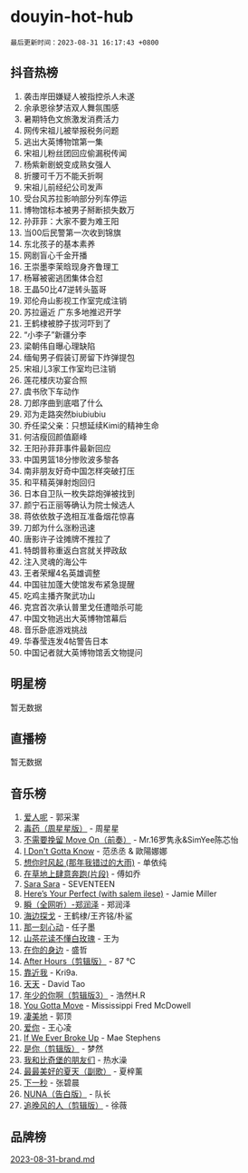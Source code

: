 # douyin-hot-hub

`最后更新时间：2023-08-31 16:17:43 +0800`

## 抖音热榜

1. 袭击岸田嫌疑人被指控杀人未遂
1. 余承恩徐梦洁双人舞氛围感
1. 暑期特色文旅激发消费活力
1. 网传宋祖儿被举报税务问题
1. 逃出大英博物馆第一集
1. 宋祖儿粉丝团回应偷漏税传闻
1. 杨紫新剧蜕变成熟女强人
1. 折腰可千万不能夭折啊
1. 宋祖儿前经纪公司发声
1. 受台风苏拉影响部分列车停运
1. 博物馆标本被男子掰断损失数万
1. 孙菲菲：大家不要为难王阳
1. 当00后民警第一次收到锦旗
1. 东北孩子的基本素养
1. 网剧盲心千金开播
1. 王崇墨李茉晗现身齐鲁理工
1. 杨幂被密逃团集体合怼
1. 王晶50比47逆转头盔哥
1. 邓伦舟山影视工作室完成注销
1. 苏拉逼近 广东多地推迟开学
1. 王鹤棣被脖子拔河吓到了
1. “小李子”新疆分李
1. 梁朝伟自曝心理缺陷
1. 缅甸男子假装订房留下炸弹提包
1. 宋祖儿3家工作室均已注销
1. 莲花楼庆功宴合照
1. 虞书欣下车动作
1. 刀郎序曲到底唱了什么
1. 邓为走路突然biubiubiu
1. 乔任梁父亲：只想延续Kimi的精神生命
1. 何洁瘦回颜值巅峰
1. 王阳孙菲菲事件最新回应
1. 中国男篮18分惨败波多黎各
1. 南非朋友好奇中国怎样突破打压
1. 和平精英弹射炮回归
1. 日本自卫队一枚失踪炮弹被找到
1. 颜宁石正丽等确认为院士候选人
1. 蒋依依敖子逸相互准备烟花惊喜
1. 刀郎为什么涨粉迅速
1. 唐影许子诠摊牌不推拉了
1. 特朗普称重返白宫就关押政敌
1. 注入灵魂的海公牛
1. 王者荣耀4名英雄调整
1. 中国驻加蓬大使馆发布紧急提醒
1. 吃鸡主播齐聚武功山
1. 克宫首次承认普里戈任遭暗杀可能
1. 中国文物逃出大英博物馆幕后
1. 音乐卧底游戏挑战
1. 华春莹连发4帖警告日本
1. 中国记者就大英博物馆丢文物提问

## 明星榜

暂无数据

## 直播榜

暂无数据

## 音乐榜

1. [爱人呢](https://sf3-cdn-tos.douyinstatic.com/obj/tos-cn-ve-2774/2041dc10f3c442f1992b439a00eaf2ba) - 郭采潔
1. [毒药（周星星版）](https://sf6-cdn-tos.douyinstatic.com/obj/tos-cn-ve-2774/oAXunb2JtDTQMcBfaEkg8Be5IhZQCmGByB0V33) - 周星星
1. [不需要挽留 Move On（前奏）](https://sf3-cdn-tos.douyinstatic.com/obj/tos-cn-ve-2774/ooCBhgCCkF4nExzQL9WZSUbitfA8IsDkgQIYhe) - Mr.16罗隽永&SimYee陈芯怡
1. [I Don't Gotta Know](https://sf6-cdn-tos.douyinstatic.com/obj/tos-cn-ve-2774/o8nCfgMGwCsAvgDe5bzzaDQDFf6ksAUxrlFC8J) - 范丞丞 & 歐陽娜娜
1. [想你时风起 (那年我错过的大雨)](https://sf3-cdn-tos.douyinstatic.com/obj/tos-cn-ve-2774/ooR7G8ftDMzIgnxa0HbReM4CZ74qknQABLtHB1) - 单依纯
1. [在草地上肆意奔跑(片段)](https://sf6-cdn-tos.douyinstatic.com/obj/tos-cn-ve-2774/8831d494742f45dabdfa8adb8b817259) - 傅如乔
1. [Sara Sara](https://sf6-cdn-tos.douyinstatic.com/obj/tos-cn-ve-2774/oAceDXU2gVHZCQFrkrYmX8e5tUBxQPb6Bmd2nF) - SEVENTEEN
1. [Here’s Your Perfect (with salem ilese)](https://sf3-cdn-tos.douyinstatic.com/obj/tos-cn-ve-2774/076b1576c6c546598f803fe53da388a7) - Jamie Miller
1. [瞬（全网听）-郑润泽](https://sf3-cdn-tos.douyinstatic.com/obj/tos-cn-ve-2774/o4Vb9eJZClCZTnRQYy0BRSeHGrDtrkrQgIBvQt) - 郑润泽
1. [海边探戈](https://sf3-cdn-tos.douyinstatic.com/obj/tos-cn-ve-2774/os9gE0VQCGqt6VQkZDyBBYvfSDY0QFe3vVmubn) - 王鹤棣/王齐铭/朴鲨
1. [那一刻心动](https://sf6-cdn-tos.douyinstatic.com/obj/tos-cn-ve-2774/4c0ed00133e3439592b4741c72acc6f3) - 任子墨
1. [山茶花读不懂白玫瑰](https://sf6-cdn-tos.douyinstatic.com/obj/tos-cn-ve-2774/osfn8B7DktrRHEPJgPCfDbw7QDQEkwC16BxZg9) - 王为
1. [在你的身边](https://sf6-cdn-tos.douyinstatic.com/obj/tos-cn-ve-2774/9dce2ee6c9f84c17a6d68458730d7ae8) - 盛哲
1. [After Hours（剪辑版）](https://sf3-cdn-tos.douyinstatic.com/obj/tos-cn-ve-2774/owgWztApWhImMFMpyEyQfAIyIusRBioqSgWk7T) - 87 ℃
1. [靠近我](https://sf3-cdn-tos.douyinstatic.com/obj/tos-cn-ve-2774/oMGCfQ3FZdrziXO1QC8zgfNXawBf91hGAIvUrY) - Kri9a.
1. [天天](https://sf3-cdn-tos.douyinstatic.com/obj/tos-cn-ve-2774/6b075c4856e34a60a1ef022c4a80dec5) - David Tao
1. [年少的你啊（剪辑版3）](https://sf3-cdn-tos.douyinstatic.com/obj/tos-cn-ve-2774/oo2vDGhzyAtN1QLfh5k1iBIpWAv2NOZQysM5tK) - 浩然H.R
1. [You Gotta Move](https://sf3-cdn-tos.douyinstatic.com/obj/tos-cn-ve-2774/a2b672af67514106b25cdfd6f1a8aad2) - Mississippi Fred McDowell
1. [凄美地](https://sf6-cdn-tos.douyinstatic.com/obj/tos-cn-ve-2774/oshF4RgFMhmTSa4jCaHNUXI0NetFtBBQBzBZdf) - 郭顶
1. [爱你](https://sf6-cdn-tos.douyinstatic.com/obj/tos-cn-ve-2774/738d8b240f1e4519b44cf31c84e02e24) - 王心凌
1. [If We Ever Broke Up](https://sf6-cdn-tos.douyinstatic.com/obj/tos-cn-ve-2774/o8onj5HDk0ImtBmO0URBfeyCDXQJMYkQ1gb8Zy) - Mae Stephens
1. [是你（剪辑版）](https://sf3-cdn-tos.douyinstatic.com/obj/tos-cn-ve-2774/46019dae783c4c969944217fe1cfafc4) - 梦然
1. [我和比奇堡的朋友们](https://sf6-cdn-tos.douyinstatic.com/obj/tos-cn-ve-2774/f0505db981ea4a6d91453a15924a82aa) - 热水澡
1. [最最美好的夏天（副歌）](https://sf6-cdn-tos.douyinstatic.com/obj/tos-cn-ve-2774/o4FMghDLZkPIkCutdrsXlbTHcaZztBfeCp9AFS) - 夏梓薰
1. [下一秒](https://sf3-cdn-tos.douyinstatic.com/obj/tos-cn-ve-2774/16eedda97153423db2501ff6373be86a) - 张碧晨
1. [NUNA（告白版）](https://sf6-cdn-tos.douyinstatic.com/obj/tos-cn-ve-2774/a65828cbd8ce41a78a430a58b49f4feb) - 队长
1. [追晚风的人（剪辑版）](https://sf3-cdn-tos.douyinstatic.com/obj/tos-cn-ve-2774/560835060af84ac29cd5c12e2a98f7eb) - 徐薇

## 品牌榜

[2023-08-31-brand.md](2023-08-31-brand.md)
